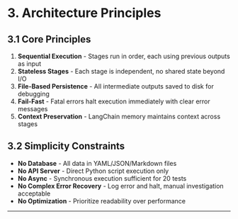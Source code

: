 # 3. Architecture Principles

## 3.1 Core Principles

1. **Sequential Execution** - Stages run in order, each using previous outputs as input
2. **Stateless Stages** - Each stage is independent, no shared state beyond I/O
3. **File-Based Persistence** - All intermediate outputs saved to disk for debugging
4. **Fail-Fast** - Fatal errors halt execution immediately with clear error messages
5. **Context Preservation** - LangChain memory maintains context across stages

## 3.2 Simplicity Constraints

- **No Database** - All data in YAML/JSON/Markdown files
- **No API Server** - Direct Python script execution only
- **No Async** - Synchronous execution sufficient for 20 tests
- **No Complex Error Recovery** - Log error and halt, manual investigation acceptable
- **No Optimization** - Prioritize readability over performance

---
